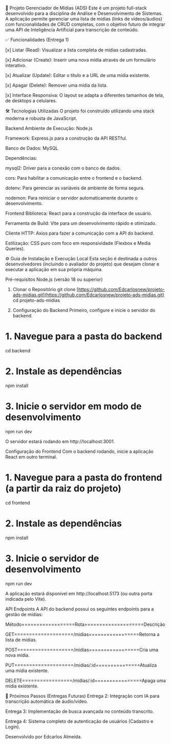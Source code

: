 🚀 Projeto Gerenciador de Mídias (ADS)
Este é um projeto full-stack desenvolvido para a disciplina de Análise e Desenvolvimento de Sistemas. A aplicação permite gerenciar uma lista de mídias (links de vídeos/áudios) com funcionalidades de CRUD completas, com o objetivo futuro de integrar uma API de Inteligência Artificial para transcrição de conteúdo.

✅ Funcionalidades (Entrega 1)


[x] Listar (Read): Visualizar a lista completa de mídias cadastradas.

[x] Adicionar (Create): Inserir uma nova mídia através de um formulário interativo.

[x] Atualizar (Update): Editar o título e a URL de uma mídia existente.

[x] Apagar (Delete): Remover uma mídia da lista.

[x] Interface Responsiva: O layout se adapta a diferentes tamanhos de tela, de desktops a celulares.



🛠️ Tecnologias Utilizadas
O projeto foi construído utilizando uma stack moderna e robusta de JavaScript.


Backend
Ambiente de Execução: Node.js

Framework: Express.js para a construção da API RESTful.

Banco de Dados: MySQL



Dependências:


mysql2: Driver para a conexão com o banco de dados.

cors: Para habilitar a comunicação entre o frontend e o backend.

dotenv: Para gerenciar as variáveis de ambiente de forma segura.

nodemon: Para reiniciar o servidor automaticamente durante o desenvolvimento.



Frontend
Biblioteca: React para a construção da interface de usuário.

Ferramenta de Build: Vite para um desenvolvimento rápido e otimizado.

Cliente HTTP: Axios para fazer a comunicação com a API do backend.

Estilização: CSS puro com foco em responsividade (Flexbox e Media Queries).



⚙️ Guia de Instalação e Execução Local
Esta seção é destinada a outros desenvolvedores (incluindo o avaliador do projeto) que desejam clonar e executar a aplicação em sua própria máquina.

Pré-requisitos
Node.js (versão 18 ou superior)


1. Clonar o Repositório
git clone [https://github.com/Edcarlosnew/projeto-ads-midias.git](https://github.com/Edcarlosnew/projeto-ads-midias.git)
cd projeto-ads-midias

2. Configuração do Backend
Primeiro, configure e inicie o servidor do backend.
#

# 1. Navegue para a pasta do backend
cd backend

# 2. Instale as dependências
npm install

# 3. Inicie o servidor em modo de desenvolvimento
npm run dev

O servidor estará rodando em http://localhost:3001.

Configuração do Frontend
Com o backend rodando, inicie a aplicação React em outro terminal.



# 1. Navegue para a pasta do frontend (a partir da raiz do projeto)
cd frontend

# 2. Instale as dependências
npm install

# 3. Inicie o servidor de desenvolvimento
npm run dev

A aplicação estará disponível em http://localhost:5173 (ou outra porta indicada pelo Vite).

API Endpoints
A API do backend possui os seguintes endpoints para a gestão de mídias:

Método==================Rota====================Descrição

GET====================/midias=================Retorna a lista de mídias.

POST===================/midias=================Cria uma nova mídia.

PUT====================/midias/:id===============Atualiza uma mídia existente.

DELETE=================/midias/:id================Apaga uma mídia existente.

🔮 Próximos Passos (Entregas Futuras)
Entrega 2: Integração com IA para transcrição automática de áudio/vídeo.

Entrega 3: Implementação de busca avançada no conteúdo transcrito.

Entrega 4: Sistema completo de autenticação de usuários (Cadastro e Login).

Desenvolvido por Edcarlos Almeida.